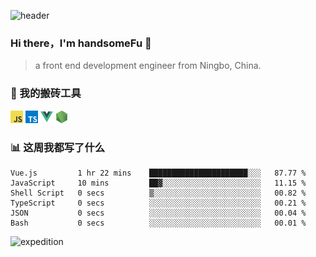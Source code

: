![header](https://raw.githubusercontent.com/fzq1998/fzq1998/master/header.png)

### Hi there，I'm handsomeFu 👋

> a front end development engineer from Ningbo, China.

### 🔧 我的搬砖工具
<code><img height="20" src="https://raw.githubusercontent.com/github/explore/80688e429a7d4ef2fca1e82350fe8e3517d3494d/topics/javascript/javascript.png" alt="javascript"></code>
<code><img height="20" src="https://raw.githubusercontent.com/github/explore/80688e429a7d4ef2fca1e82350fe8e3517d3494d/topics/typescript/typescript.png" alt="typescript"></code>
<code><img height="20" src="https://raw.githubusercontent.com/github/explore/80688e429a7d4ef2fca1e82350fe8e3517d3494d/topics/vue/vue.png" alt="vue"></code>
<code><img height="20" src="https://raw.githubusercontent.com/github/explore/80688e429a7d4ef2fca1e82350fe8e3517d3494d/topics/nodejs/nodejs.png" alt="nodejs"></code>



### 📊 这周我都写了什么
<!--START_SECTION:waka-->

```text
Vue.js         1 hr 22 mins    ██████████████████████░░░   87.77 %
JavaScript     10 mins         ██▓░░░░░░░░░░░░░░░░░░░░░░   11.15 %
Shell Script   0 secs          ▒░░░░░░░░░░░░░░░░░░░░░░░░   00.82 %
TypeScript     0 secs          ░░░░░░░░░░░░░░░░░░░░░░░░░   00.21 %
JSON           0 secs          ░░░░░░░░░░░░░░░░░░░░░░░░░   00.04 %
Bash           0 secs          ░░░░░░░░░░░░░░░░░░░░░░░░░   00.01 %
```

<!--END_SECTION:waka-->


![expedition](https://raw.githubusercontent.com/fzq1998/fzq1998/master/expedition.gif)

